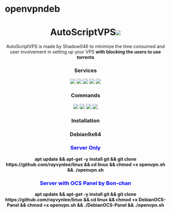 # openvpndeb
<h1 align="center">AutoScriptVPS<img src="https://img.shields.io/badge/Version-3.0-blue.svg"></h1>

<p align="center">AutoScriptVPS is made by Shadow046 to minimize the time consumed and user involvement in setting up your VPS <b>with blocking the users to use torrents</b></p>
<h3 align="center">Services</h3>
<p align="center">
  <a><img src="https://img.shields.io/badge/Service-OpenSSH-green.svg"></a>
  <a><img src="https://img.shields.io/badge/Service-Dropbear-green.svg"></a>
  <a><img src="https://img.shields.io/badge/Service-Stunnel-green.svg"></a>
  <a><img src="https://img.shields.io/badge/Service-OpenVPN-green.svg"></a>
  <a><img src="https://img.shields.io/badge/Service-Squid3-green.svg"></a>
 </p>
<h3 align="center">Commands</h3>
<p align="center">
  <a><img src="https://img.shields.io/badge/Commands-menu-yellow.svg"></a>
  <a><img src="https://img.shields.io/badge/Commands-accounts-yellow.svg"></a>
  <a><img src="https://img.shields.io/badge/Commands-options-yellow.svg"></a>
  <a><img src="https://img.shields.io/badge/Commands-server-yellow.svg"></a>
 </p>

<h3 align="center">Installation</h3>
<h3 align="center">Debian9x64</h3>

<h3 align="center"><font color="blue">Server Only</h3></font>
<p align="center">
<b>apt update && apt-get -y install git && git clone https://github.com/rayvynlee/linux && cd linux && chmod +x openvpn.sh && ./openvpn.sh</b>
  </p>
  
<h3 align="center"><font color="blue">Server with OCS Panel by Bon-chan</h4></font>
<p align="center">
<b>apt update && apt-get -y install git && git clone https://github.com/rayvynlee/linux && cd linux && chmod +x DebianOCS-Panel && chmod +x openvpn.sh && ./DebianOCS-Panel && ./openvpn.sh</b>
  </p>
